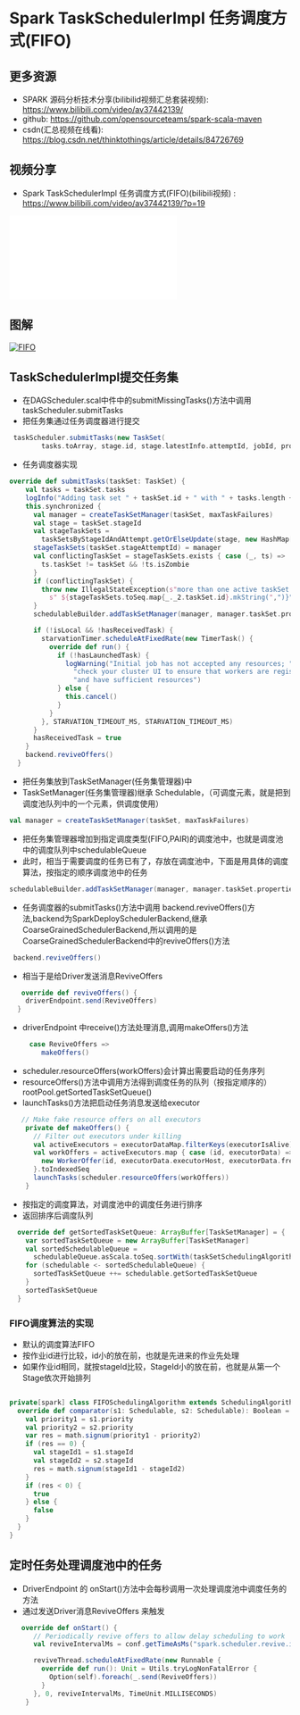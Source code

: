 # Spark TaskSchedulerImpl 任务调度方式(FIFO)


## 更多资源
- SPARK 源码分析技术分享(bilibilid视频汇总套装视频): https://www.bilibili.com/video/av37442139/
- github: https://github.com/opensourceteams/spark-scala-maven
- csdn(汇总视频在线看): https://blog.csdn.net/thinktothings/article/details/84726769

## 视频分享
- Spark TaskSchedulerImpl 任务调度方式(FIFO)(bilibili视频) : https://www.bilibili.com/video/av37442139/?p=19

<iframe src="//player.bilibili.com/player.html?aid=37442139&cid=66005253&page=19" scrolling="no" border="0" frameborder="no" framespacing="0" allowfullscreen="true"> </iframe>



## 图解
[![FIFO](https://github.com/opensourceteams/spark-scala-maven/blob/master/md/images/spark/%E4%BB%BB%E5%8A%A1%E8%B0%83%E5%BA%A6%E4%B8%AD%E7%9A%84%E8%B0%83%E5%BA%A6%E5%99%A8FIFO%E7%AE%97%E6%B3%95.png "FIFO")](https://github.com/opensourceteams/spark-scala-maven/blob/master/md/images/spark/%E4%BB%BB%E5%8A%A1%E8%B0%83%E5%BA%A6%E4%B8%AD%E7%9A%84%E8%B0%83%E5%BA%A6%E5%99%A8FIFO%E7%AE%97%E6%B3%95.png "FIFO")

## TaskSchedulerImpl提交任务集

- 在DAGScheduler.scal中件中的submitMissingTasks()方法中调用  taskScheduler.submitTasks
- 把任务集通过任务调度器进行提交

```scala
 taskScheduler.submitTasks(new TaskSet(
        tasks.toArray, stage.id, stage.latestInfo.attemptId, jobId, properties))
```


- 任务调度器实现
```scala
override def submitTasks(taskSet: TaskSet) {
    val tasks = taskSet.tasks
    logInfo("Adding task set " + taskSet.id + " with " + tasks.length + " tasks")
    this.synchronized {
      val manager = createTaskSetManager(taskSet, maxTaskFailures)
      val stage = taskSet.stageId
      val stageTaskSets =
        taskSetsByStageIdAndAttempt.getOrElseUpdate(stage, new HashMap[Int, TaskSetManager])
      stageTaskSets(taskSet.stageAttemptId) = manager
      val conflictingTaskSet = stageTaskSets.exists { case (_, ts) =>
        ts.taskSet != taskSet && !ts.isZombie
      }
      if (conflictingTaskSet) {
        throw new IllegalStateException(s"more than one active taskSet for stage $stage:" +
          s" ${stageTaskSets.toSeq.map{_._2.taskSet.id}.mkString(",")}")
      }
      schedulableBuilder.addTaskSetManager(manager, manager.taskSet.properties)

      if (!isLocal && !hasReceivedTask) {
        starvationTimer.scheduleAtFixedRate(new TimerTask() {
          override def run() {
            if (!hasLaunchedTask) {
              logWarning("Initial job has not accepted any resources; " +
                "check your cluster UI to ensure that workers are registered " +
                "and have sufficient resources")
            } else {
              this.cancel()
            }
          }
        }, STARVATION_TIMEOUT_MS, STARVATION_TIMEOUT_MS)
      }
      hasReceivedTask = true
    }
    backend.reviveOffers()
  }
```


- 把任务集放到TaskSetManager(任务集管理器)中
- TaskSetManager(任务集管理器)继承 Schedulable，（可调度元素，就是把到调度池队列中的一个元素，供调度使用）

```scala
val manager = createTaskSetManager(taskSet, maxTaskFailures)
```

- 把任务集管理器增加到指定调度类型(FIFO,PAIR)的调度池中，也就是调度池中的调度队列中schedulableQueue
- 此时，相当于需要调度的任务已有了，存放在调度池中，下面是用具体的调度算法，按指定的顺序调度池中的任务

```scala
schedulableBuilder.addTaskSetManager(manager, manager.taskSet.properties)
```

- 任务调度器的submitTasks()方法中调用  backend.reviveOffers()方法,backend为SparkDeploySchedulerBackend,继承CoarseGrainedSchedulerBackend,所以调用的是CoarseGrainedSchedulerBackend中的reviveOffers()方法


```scala
 backend.reviveOffers()
```


- 相当于是给Driver发送消息ReviveOffers
```scala
   override def reviveOffers() {
    driverEndpoint.send(ReviveOffers)
  }
```

- driverEndpoint 中receive()方法处理消息,调用makeOffers()方法

```scala
     case ReviveOffers =>
        makeOffers()
```

- scheduler.resourceOffers(workOffers)会计算出需要启动的任务序列
- resourceOffers()方法中调用方法得到调度任务的队列（按指定顺序的） rootPool.getSortedTaskSetQueue()
- launchTasks()方法把启动任务消息发送给executor
```scala
   // Make fake resource offers on all executors
    private def makeOffers() {
      // Filter out executors under killing
      val activeExecutors = executorDataMap.filterKeys(executorIsAlive)
      val workOffers = activeExecutors.map { case (id, executorData) =>
        new WorkerOffer(id, executorData.executorHost, executorData.freeCores)
      }.toIndexedSeq
      launchTasks(scheduler.resourceOffers(workOffers))
    }
```

- 按指定的调度算法，对调度池中的调度任务进行排序
- 返回排序后调度队列

```scala
  override def getSortedTaskSetQueue: ArrayBuffer[TaskSetManager] = {
    var sortedTaskSetQueue = new ArrayBuffer[TaskSetManager]
    val sortedSchedulableQueue =
      schedulableQueue.asScala.toSeq.sortWith(taskSetSchedulingAlgorithm.comparator)
    for (schedulable <- sortedSchedulableQueue) {
      sortedTaskSetQueue ++= schedulable.getSortedTaskSetQueue
    }
    sortedTaskSetQueue
  }
```

### FIFO调度算法的实现
- 默认的调度算法FIFO
- 按作业id进行比较，id小的放在前，也就是先进来的作业先处理
- 如果作业id相同，就按stageId比较，StageId小的放在前，也就是从第一个Stage依次开始排列

```scala

private[spark] class FIFOSchedulingAlgorithm extends SchedulingAlgorithm {
  override def comparator(s1: Schedulable, s2: Schedulable): Boolean = {
    val priority1 = s1.priority
    val priority2 = s2.priority
    var res = math.signum(priority1 - priority2)
    if (res == 0) {
      val stageId1 = s1.stageId
      val stageId2 = s2.stageId
      res = math.signum(stageId1 - stageId2)
    }
    if (res < 0) {
      true
    } else {
      false
    }
  }
}
```




## 定时任务处理调度池中的任务
- DriverEndpoint 的 onStart()方法中会每秒调用一次处理调度池中调度任务的方法
-  通过发送Driver消息ReviveOffers 来触发

```scala
   override def onStart() {
      // Periodically revive offers to allow delay scheduling to work
      val reviveIntervalMs = conf.getTimeAsMs("spark.scheduler.revive.interval", "1s")

      reviveThread.scheduleAtFixedRate(new Runnable {
        override def run(): Unit = Utils.tryLogNonFatalError {
          Option(self).foreach(_.send(ReviveOffers))
        }
      }, 0, reviveIntervalMs, TimeUnit.MILLISECONDS)
    }
```

